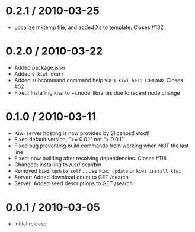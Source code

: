
0.2.1 / 2010-03-25
==================

  * Localize mktemp file, and added Xs to template. Closes #132

0.2.0 / 2010-03-22
==================

  * Added package.json
  * Added `$ kiwi stats`
  * Added subcommand command help via `$ kiwi help COMMAND`. Closes #52
  * Fixed; Installing kiwi to ~/.node_libraries due to recent node change

0.1.0 / 2010-03-11
==================

  * Kiwi server hosting is now provided by Slicehost! woot!
  * Fixed default version, ">= 0.0.1" not "> 0.0.1"
  * Fixed bug preventing build commands from working when NOT the last line
  * Fixed; now building after resolving dependencies. Closes #118
  * Changed; installing to /usr/local/bin
  * Removed `kiwi update self` ... use `kiwi update` or `kiwi install kiwi`
  * Server: Added download count to GET /search
  * Server: Added seed descriptions to GET /search

0.0.1 / 2010-03-05
==================

  * Initial release
